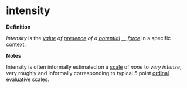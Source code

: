 # intensity

**Definition**

_Intensity_ is the [_value_](https://github.com/gcassel/Modular-Organization-Terminology/blob/master/terms/value.md) _of_ [_presence_](https://github.com/gcassel/Modular-Organization-Terminology/blob/master/terms/presence.md) _of a_ [_potential_](https://github.com/gcassel/Modular-Organization-Terminology/blob/master/terms/potential.md) __ [_force_](https://github.com/gcassel/Modular-Organization-Terminology/blob/master/terms/force.md) in a specific [context](https://github.com/gcassel/Modular-Organization-Terminology/blob/master/terms/context.md).

**Notes**

Intensity is often informally estimated on a [scale](https://github.com/gcassel/Modular-Organization-Terminology/blob/master/terms/scale.md) of _none_ to _very intense_, very roughly and informally corresponding to typical 5 point [ordinal](https://github.com/gcassel/Modular-Organization-Terminology/blob/master/terms/order.md) [evaluative](https://github.com/gcassel/Modular-Organization-Terminology/blob/master/terms/evaluate.md) scales.
